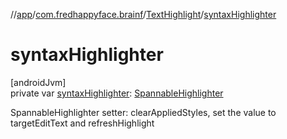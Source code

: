 //[app](../../../index.md)/[com.fredhappyface.brainf](../index.md)/[TextHighlight](index.md)/[syntaxHighlighter](syntax-highlighter.md)

# syntaxHighlighter

[androidJvm]\
private var [syntaxHighlighter](syntax-highlighter.md): [SpannableHighlighter](../-spannable-highlighter/index.md)

SpannableHighlighter setter: clearAppliedStyles, set the value to targetEditText and refreshHighlight
